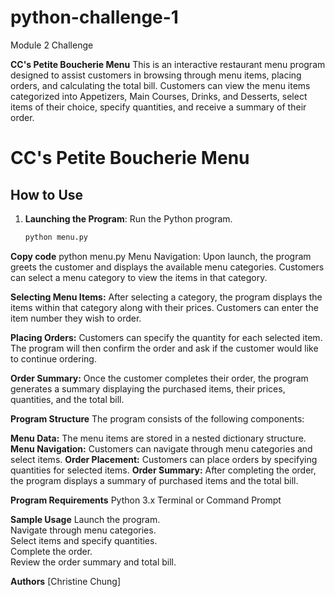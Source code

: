 # python-challenge-1
Module 2 Challenge 

**CC's Petite Boucherie Menu**
This is an interactive restaurant menu program designed to assist customers in browsing through menu items, placing orders, and calculating the total bill. Customers can view the menu items categorized into Appetizers, Main Courses, Drinks, and Desserts, select items of their choice, specify quantities, and receive a summary of their order.

# CC's Petite Boucherie Menu
## How to Use

1. **Launching the Program**: Run the Python program.
   
   ```bash
   python menu.py

**Copy code**
python menu.py
Menu Navigation: Upon launch, the program greets the customer and displays the available menu categories. Customers can select a menu category to view the items in that category.

**Selecting Menu Items:** After selecting a category, the program displays the items within that category along with their prices. Customers can enter the item number they wish to order.

**Placing Orders:** Customers can specify the quantity for each selected item. The program will then confirm the order and ask if the customer would like to continue ordering.

**Order Summary:** Once the customer completes their order, the program generates a summary displaying the purchased items, their prices, quantities, and the total bill.

**Program Structure**
The program consists of the following components:

**Menu Data:** The menu items are stored in a nested dictionary structure.
**Menu Navigation:** Customers can navigate through menu categories and select items.
**Order Placement:** Customers can place orders by specifying quantities for selected items.
**Order Summary:** After completing the order, the program displays a summary of purchased items and the total bill.

**Program Requirements**
Python 3.x
Terminal or Command Prompt

**Sample Usage**
Launch the program. <br>
Navigate through menu categories. <br>
Select items and specify quantities. <br>
Complete the order. <br>
Review the order summary and total bill. <br>

**Authors**
[Christine Chung]
